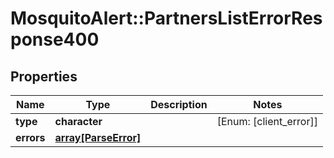 # MosquitoAlert::PartnersListErrorResponse400


## Properties
Name | Type | Description | Notes
------------ | ------------- | ------------- | -------------
**type** | **character** |  | [Enum: [client_error]] 
**errors** | [**array[ParseError]**](ParseError.md) |  | 


